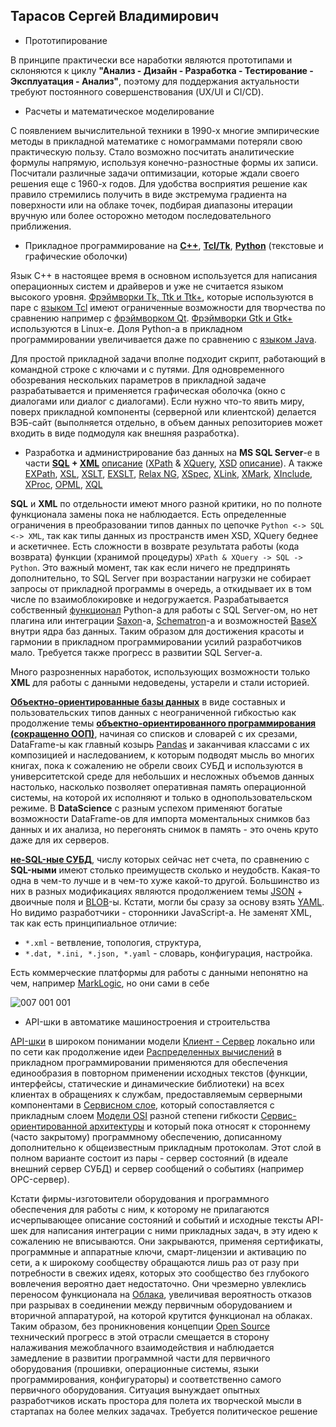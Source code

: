 Тарасов Сергей Владимирович
----------------------------

 - Прототипирование

В принципе практически все наработки являются прототипами и склоняются к циклу **"Анализ - Дизайн - Разработка - Тестирование - Эксплуатация - Анализ"**, поэтому для поддержания актуальности требуют постоянного совершенствования (UX/UI и CI/CD).

 - Расчеты и математическое моделирование

С появлением вычислительной техники в 1990-х многие эмпирические методы в прикладной математике с номограммами потеряли свою практическую пользу. Стало возможно посчитать аналитические формулы напрямую, используя конечно-разностные формы их записи. Посчитали различные задачи оптимизации, которые ждали своего решения еще с 1960-х годов. Для удобства восприятия решение как правило стремились получить в виде экстремума градиента на поверхности или на облаке точек, подбирая диапазоны итерации вручную или более осторожно методом последовательного приближения.

 - Прикладное программирование на [**C++**](https://en.wikipedia.org/wiki/C%2B%2B), [**Tcl/Tk**](https://en.wikipedia.org/wiki/Tcl), [**Python**](https://en.wikipedia.org/wiki/Python_(programming_language)) (текстовые и графические оболочки)

Язык C++ в настоящее время в основном используется для написания операционных систем и драйверов и уже не считается языком высокого уровня. [Фрэймворки Tk, Ttk и Ttk+](https://en.wikipedia.org/wiki/Tk_(software)), которые используются в паре с [языком Tcl](https://www.tcl.tk/about/language.html) имеют ограниченные возможности для творчества по сравнению например с [фрэймворком Qt](https://en.wikipedia.org/wiki/Qt_(software)). [Фрэймворки Gtk и Gtk+](https://en.wikipedia.org/wiki/GTK) используются в Linux-е. Доля Python-а в прикладном программировании увеличивается даже по сравнению с [языком Java](https://en.wikipedia.org/wiki/Java_(programming_language)).

Для простой прикладной задачи вполне подходит скрипт, работающий в командной строке с ключами и с путями. Для одновременного обозревания нескольких параметров в прикладной задаче разрабатывается и применяется графическая оболочка (окно с диалогами или диалог с диалогами). Если нужно что-то явить миру, поверх прикладной компоненты (серверной или клиентской) делается ВЭБ-сайт (выполняется отдельно, в объем данных репозиториев может входить в виде подмодуля как внешняя разработка).

- Разработка и администрирование баз данных на **MS SQL Server**-е в части **[SQL](https://en.wikipedia.org/wiki/SQL) + [XML](https://en.wikipedia.org/wiki/XML)** [описание](http://www.chernyshov.com/SPPO_6/theory/wt_xml.htm) ([XPath](https://en.wikipedia.org/wiki/XPath) & [XQuery](https://en.wikipedia.org/wiki/XQuery), [XSD](https://en.wikipedia.org/wiki/XML_Schema_(W3C)) [описание](https://bdpx.github.io/xml/lab3/xsd.html)). А также [EXPath](http://expath.org/), [XSL](https://ru.wikipedia.org/wiki/XSL), [XSLT](https://en.wikipedia.org/wiki/XSLT), [EXSLT](https://ru.wikipedia.org/wiki/EXSLT), [Relax NG](https://en.wikipedia.org/wiki/RELAX_NG), [XSpec](https://github.com/expath/xspec/tree/master), [XLink](https://en.wikipedia.org/wiki/XLink), [XMark](https://projects.cwi.nl/xmark/index.html), [XInclude](https://www.w3.org/TR/xinclude/), [XProc](https://en.wikipedia.org/wiki/XProc), [OPML](https://en.wikipedia.org/wiki/OPML), [XQL](http://www.ibiblio.org/xql/xql-proposal.html)

**SQL** и **XML** по отдельности имеют много разной критики, но по полноте функционала замены пока не наблюдается. Есть определенные ограничения в преобразовании типов данных по цепочке `Python <-> SQL <-> XML`, так как типы данных из пространств имен XSD, XQuery беднее и аскетичнее. Есть сложности в возврате результата работы (кода возврата) функции (хранимой процедуры) `XPath & XQuery -> SQL -> Python`. Это важный момент, так как если ничего не предпринять дополнительно, то SQL Server при возрастании нагрузки не собирает запросы от прикладной программы в очередь, а откидывает их в том числе по взаимоблокировке и недогружается. Разрабатывается собственный [функционал](https://docs.sqlalchemy.org/en/14/dialects/mssql.html#module-sqlalchemy.dialects.mssql.pyodbc) Python-а для работы с SQL Server-ом, но нет плагина или интеграции [Saxon](https://www.saxonica.com/about/about.xml)-а, [Schematron](https://en.wikipedia.org/wiki/Schematron)-а и возможностей [BaseX](https://ru.wikipedia.org/wiki/BaseX) внутри ядра баз данных. Таким образом для достижения красоты и гармонии в прикладном программировании усилий разработчиков мало. Требуется также прогресс в развитии SQL Server-а.

Много разрозненных наработок, использующих возможности только **XML** для работы с данными недоведены, устарели и стали историей.

[**Объектно-ориентированные базы данных**](https://en.wikipedia.org/wiki/Object_database) в виде составных и пользовательских типов данных с неограниченной гибкостью как продолжение темы [**объектно-ориентированного программирования (сокращенно ООП)**](https://en.wikipedia.org/wiki/Object-oriented_programming), начиная со списков и словарей с их срезами, DataFrame-ы как главный козырь [Pandas](https://en.wikipedia.org/wiki/Pandas_(software)) и заканчивая классами с их композицией и наследованием, к которым подводят мысль во многих книгах, пока к сожалению не обрели своих СУБД и используются в университетской среде для небольших и несложных объемов данных настолько, насколько позволяет оперативная память операционной системы, на которой их исполняют и только в однопользовательском режиме. В **DataScience** с разным успехом применяют богатые возможности DataFrame-ов для импорта моментальных снимков баз данных и их анализа, но перегонять снимок в память - это очень круто даже для их серверов.

[**не-SQL-ные СУБД**](https://aws.amazon.com/ru/nosql/), числу которых сейчас нет счета, по сравнению с **SQL-ными** имеют столько преимуществ сколько и неудобств. Какая-то одна в чем-то лучше и в чем-то хуже какой-то другой. Большинство из них в разных модификациях являются продолжением темы [JSON](https://en.wikipedia.org/wiki/JSON) + двоичные поля и [BLOB](https://en.wikipedia.org/wiki/Binary_large_object)-ы. Кстати, могли бы сразу за основу взять [YAML](https://en.wikipedia.org/wiki/YAML). Но видимо разработчики - сторонники JavaScript-а. Не заменят XML, так как есть принципиальное отличие:
 - `*.xml` - ветвление, топология, структура,
 - `*.dat, *.ini, *.json, *.yaml` - словарь, конфигурация, настройка.

Есть коммерческие платформы для работы с данными непонятно на чем, например [MarkLogic](https://www.marklogic.com/), но они сами в себе

![007 001 001](https://user-images.githubusercontent.com/104857185/209877366-3c1a9309-736c-49ce-9bb3-709e16110020.jpg)

 - API-шки в автоматике машиностроения и строительства

[API-шки](https://en.wikipedia.org/wiki/API) в широком понимании модели [Клиент - Сервер](https://en.wikipedia.org/wiki/Client%E2%80%93server_model) локально или по сети как продолжение идеи [Распределенных вычислений](https://en.wikipedia.org/wiki/Distributed_computing) в прикладном программировании применяются для обеспечения единообразия в повторном применении исходных текстов (функции, интерфейсы, статические и динамические библиотеки) на всех клиентах в обращениях к службам, предоставляемым серверными компонентами в [Сервисном слое](https://en.wikipedia.org/wiki/Service_layer), который сопоставляется с прикладным слоем [Модели OSI](https://en.wikipedia.org/wiki/OSI_model) разной степени гибкости [Сервис-ориентированной архитектуры](https://en.wikipedia.org/wiki/Service-oriented_architecture) и который пока относят к стороннему (часто закрытому) программному обеспечению, дописанному дополнительно к общеизвестным прикладным протоколам. Этот слой в полном варианте состоит из пары - сервер состояний (в идеале внешний сервер СУБД) и сервер сообщений о событиях (например OPC-сервер).

Кстати фирмы-изготовители оборудования и программного обеспечения для работы с ним, к которому не прилагаются исчерпывающее описание состояний и событий и исходные тексты API-шек для написания интеграции с ними прикладных задач, в эту идею к сожалению не вписываются. Они закрываются, применяя сертификаты, программные и аппаратные ключи, смарт-лицензии и активацию по сети, а к широкому сообществу обращаются лишь раз от разу при потребности в свежих идеях, которых это сообщество без глубокого вовлечения вероятно дает недостаточно. Они чрезмерно увлеклись переносом функционала на [Облака](https://en.wikipedia.org/wiki/Cloud_computing), увеличивая вероятность отказов при разрывах в соединении между первичным оборудованием и вторичной аппаратурой, на которой крутится функционал на облаках. Таким образом, без проникновения концепции [Open Source](https://en.wikipedia.org/wiki/Open_source) технический прогресс в этой отрасли смещается в сторону налаживания межоблачного взаимодействия и наблюдается замедление в развитии программной части для первичного оборудования (прошивки, операционные системы, языки программирования, конфигураторы) и соответственно самого первичного оборудования. Ситуация вынуждает опытных разработчиков искать простора для полета их творческой мысли в стартапах на более мелких задачах. Требуется политическое решение

